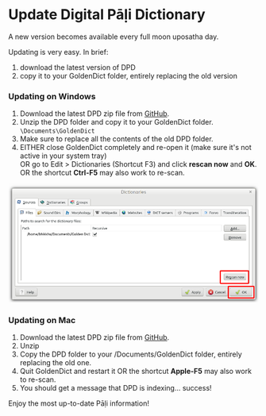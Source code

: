 # Update Digital Pāḷi Dictionary

A new version becomes available every full moon uposatha day. 

Updating is very easy. In brief:
1. download the latest version of DPD
2. copy it to your GoldenDict folder, entirely replacing the old version

### Updating on Windows

1. Download the latest DPD zip file from [GitHub](https://github.com/digitalpalidictionary/dpd-db/releases/latest).
2. Unzip the DPD folder and copy it to your GoldenDict folder. `\Documents\GoldenDict`
3. Make sure to replace all the contents of the old DPD folder.
4. EITHER close GoldenDict completely and re-open it (make sure it's not active in your system tray)  
   OR go to Edit > Dictionaries (Shortcut F3) and click **rescan now** and **OK**. 
   OR the shortcut **Ctrl-F5** may also work to re-scan.

![rescan now](pics/update/rescan%20now.png)

### Updating on Mac

1. Download the latest DPD zip file from [GitHub](https://github.com/digitalpalidictionary/dpd-db/releases/latest).
2. Unzip
3. Copy the DPD folder to  your /Documents/GoldenDict folder, entirely replacing the old one.
4. Quit GoldenDict and restart it 
   OR the shortcut **Apple-F5** may also work to re-scan.
5. You should get a message that DPD is indexing... success!

Enjoy the most up-to-date Pāḷi information!




